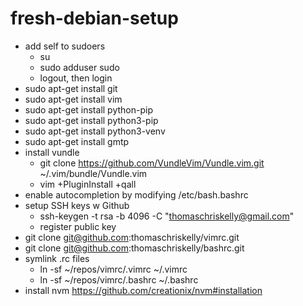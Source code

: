 # fresh-debian-setup

- add self to sudoers
  - su
  - sudo adduser <username> sudo
  - logout, then login
- sudo apt-get install git
- sudo apt-get install vim
- sudo apt-get install python-pip
- sudo apt-get install python3-pip
- sudo apt-get install python3-venv
- sudo apt-get install gmtp
- install vundle
  - git clone https://github.com/VundleVim/Vundle.vim.git ~/.vim/bundle/Vundle.vim
  - vim +PluginInstall +qall
- enable autocompletion by modifying /etc/bash.bashrc
- setup SSH keys w Github
  - ssh-keygen -t rsa -b 4096 -C "thomaschriskelly@gmail.com"
  - register public key
- git clone git@github.com:thomaschriskelly/vimrc.git
- git clone git@github.com:thomaschriskelly/bashrc.git
- symlink .rc files
  - ln -sf ~/repos/vimrc/.vimrc ~/.vimrc
  - ln -sf ~/repos/vimrc/.bashrc ~/.bashrc
- install nvm https://github.com/creationix/nvm#installation
